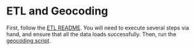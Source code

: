 # ETL and Geocoding
First, follow the [ETL README](etl/README.md). You will need to execute several steps via hand, 
and ensure that all the data loads successfully. Then, run the [geocoding script](bulk_geocoder/run/).

